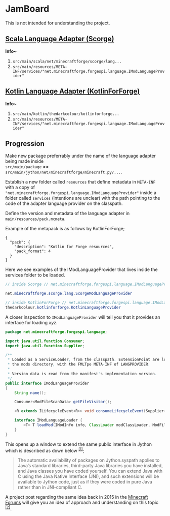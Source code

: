 # JamBoard

This is not intended for understanding the project.

## [Scala Language Adapter (Scorge)](https://github.com/MinecraftForge/Scorge)

**Info~**

1. `src/main/scala/net/minecraftforge/scorge/lang...`
2. `src/main/resources/META-INF/services/"net.minecraftforge.forgespi.language.IModLanguageProvider"`

## [Kotlin Language Adapter (KotlinForForge)](https://github.com/thedarkcolour/KotlinForForge)

**Info~**

1. `src/main/kotlin/thedarkcolour/kotlinforforge...`
2. `src/main/resources/META-INF/services/"net.minecraftforge.forgespi.language.IModLanguageProvider"`

## Progression

Make new package preferrably under the name of the language adapter being made inside<br> `src/main/package` **>>** `src/main/jython/net/minecraftforge/minecraft.py/...`.

Establish a new folder called `resources` that define metadata in `META-INF` with a copy of `"net.minecraftforge.forgespi.language.IModLanguageProvider"` inside a folder called `services` (intentions are unclear) with the path pointing to the code of the adapter language provider on the classpath.

Define the version and metadata of the language adapter in `main/resources/pack.mcmeta`.

Example of the metapack is as follows by KotlinForForge;

```mcmeta
{
  "pack": {
    "description": "Kotlin for Forge resources",
    "pack_format": 4
  }
}
```

Here we see examples of the IModLanguageProvider that lives inside the services folder to be loaded.

```java
// inside Scorge // net.minecraftforge.forgespi.language.IModLanguageProvider

net.minecraftforge.scorge.lang.ScorgeModLanguageProvider

// inside KotlinForForge // net.minecraftforge.forgespi.language.IModLanguageProvider
thedarkcolour.kotlinforforge.KotlinLanguageProvider
```

A closer inspection to `IModLanguageProvider` will tell you that it provides an interface for loading _xyz_.

```java
package net.minecraftforge.forgespi.language;

import java.util.function.Consumer;
import java.util.function.Supplier;

/**
 * Loaded as a ServiceLoader, from the classpath. ExtensionPoint are loaded from
 * the mods directory, with the FMLTpe META-INF of LANGPROVIDER.
 *
 * Version data is read from the manifest's implementation version.
 */
public interface IModLanguageProvider
{
    String name();

    Consumer<ModFileScanData> getFileVisitor();

    <R extends ILifecycleEvent<R>> void consumeLifecycleEvent(Supplier<R> consumeEvent);

    interface IModLanguageLoader {
        <T> T loadMod(IModInfo info, ClassLoader modClassLoader, ModFileScanData modFileScanResults);
    }
}
```

This opens up a window to extend the same public interface in Jython which is described as down below <sup>[[1]](https://www.oreilly.com/library/view/python-in-a/0596100469/ch26.html)</sup>;

> The automatic availability of packages on Jython.syspath applies to Java’s standard libraries, third-party Java libraries you have installed, and Java classes you have coded yourself. You can extend Java with C using the Java Native Interface (JNI), and such extensions will be available to Jython code, just as if they were coded in pure Java rather than in JNI-compliant C.

A project post regarding the same idea back in 2015 in the [Minecraft Forums](https://www.minecraftforum.net/) will give you an idea of approach and understanding on this topic <sup>[[2]](https://www.minecraftforum.net/forums/mapping-and-modding-java-edition/minecraft-mods/modification-development/2532785-jython-for-modding)</sup>.

